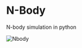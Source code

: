 # N-Body
N-body simulation in python

![Nbody](https://user-images.githubusercontent.com/46198128/109434657-60e42180-79e4-11eb-9ab2-8c31451d6c05.gif)
